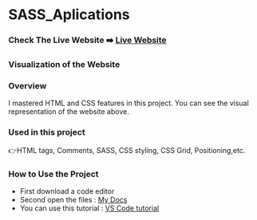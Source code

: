 # SASS_Aplications

### Check The Live Website ➡️ [Live Website](https://sekunev.github.io/Projects/21_SASS_Aplications/structured/)


### Visualization of the Website



### Overview
I mastered HTML and CSS features in this project. You can see the visual representation of the website above.

### Used in this project
👉HTML tags, Comments, SASS, CSS styling, CSS Grid, Positioning,etc.

### How to Use the Project
+ First download a code editor
+ Second open the files : [My Docs](https://github.com/Sekunev/Projects/tree/main/21_SASS_Aplications/structure)
+ You can use this tutorial : [VS Code tutorial](https://www.youtube.com/watch?v=fJEbVCrEMSE)

